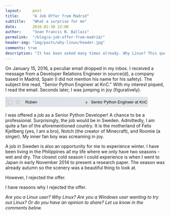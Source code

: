 ```yaml
---
layout:     post
title:      "A Job Offer from Madrid"
subtitle:   "What a surprise for me"
date:       2016-01-30 22:00
author:     "Sean Francis N. Ballais"
permalink:  "/blog/a-job-offer-from-madrid/"
header-img: "img/posts/why-linux/header.jpg"
comments: true
description: "It has been asked many times already. Why Linux? This question has been answered a lot already but I believe it is time for me to share my opinion."
---
```


On January 15, 2016, a peculiar email dropped in my inbox. I received a message from a Developer Relations Engineer in source{d}, a company based in Madrid, Spain (I did not mention his name for his safety). The subject line read, "Senior Python Engineer at KnC." With my interest piqued, I read the email. Seconds later, I was jumping in joy (figuratively).

![The email of the offer](/static/img/posts/a-job-offer-from-madrid/email.png)

I was offered a job as a Senior Python Developer! A chance to be a professional. Surprisingly, the job would be in Sweden. Admittedly, I am quite a fan of the aforementioned country. It is the motherland of Felix Kjellberg (yes, I am a bro), Notch (the creator of Minecraft), and Roomie (a singer). My inner fan boy was screaming in joy.

A job in Sweden is also an opportunity for me to experience winter. I have been living in the Philippines all my life where we only have two seasons - wet and dry. The closest cold season I could experience is when I went to Japan in early November 2014 to present a research paper. The season was already autumn so the scenery was a beautiful thing to look at.

However, I rejected the offer.

I have reasons why I rejected the offer.

*Are you a Linux user? Why Linux? Are you a Windows user wanting to try out Linux? Or do you have an opinion to share? Let us know in the comments below.*
